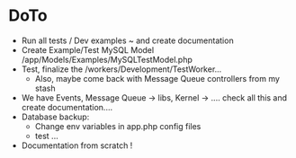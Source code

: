 # DoTo 

- Run all tests / Dev examples ~ and create documentation
- Create Example/Test MySQL Model /app/Models/Examples/MySQLTestModel.php
- Test, finalize the /workers/Development/TestWorker...
  - Also, maybe come back with Message Queue controllers from my stash
- We have Events, Message Queue -> libs, Kernel -> .... check all this and create documentation....
- Database backup:
  - Change env variables in app.php config files
  - test ...
- Documentation from scratch !
